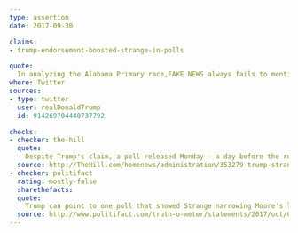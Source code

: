 ```yaml
---
type: assertion
date: 2017-09-30

claims:
- trump-endorsement-boosted-strange-in-polls

quote:
  In analyzing the Alabama Primary race,FAKE NEWS always fails to mention that the candidate I endorsed went up MANY points after endorsement!
where: Twitter
sources:
- type: twitter
  user: realDonaldTrump
  id: 914269704440737792

checks:
- checker: the-hill
  quote:
    Despite Trump's claim, a poll released Monday – a day before the runoff election – showed that the president's endorsement [had little effect on the race](http://TheHill.com/homenews/campaign/352277-moore-leading-strange-by-11-points-in-poll-released-on-eve-of-election) between Strange and Moore.
  source: http://TheHill.com/homenews/administration/353279-trump-strange-gained-in-polls-because-of-my-endorsement
- checker: politifact
  rating: mostly-false
  sharethefacts:
  quote:
    Trump can point to one poll that showed Strange narrowing Moore's lead by four points after his rally. But other polling data doesn't back this up, and his tweet glosses over the fact that he had announced his endorsement weeks earlier and that the increase in that one poll is so modest as to be within the margin of error.
  source: http://www.politifact.com/truth-o-meter/statements/2017/oct/02/donald-trump/donald-trump-says-luther-strange-gained-many-point/
---
```

